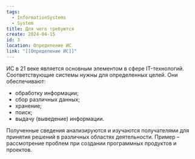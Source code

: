 ```yaml
---
tags:
  - InformationSystems
  - System
title: Для чего требуются
create: 2024-04-15
id: 3
location: Определение ИС
link: "[[Определение ИС]]"
---
```

ИС в 21 веке является основным элементом в сфере IT-технологий. Соответствующие системы нужны для определенных целей. Они обеспечивают:

- обработку информации;
- сбор различных данных;
- хранение;
- поиск;
- выдачу (выведение) информации.

Полученные сведения анализируются и изучаются получателями для принятия решений в различных областях деятельности. Пример – рассмотрение проблем при создании программных продуктов и проектов.